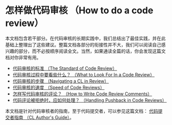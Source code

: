 # 怎样做代码审核 （How to do a code review）

本文档包含若干部分。在代码审核的长期实践中，我们总结出了最佳实践，并在此基础上整理出了这些建议。整篇文档各部分的衔接性并不大，我们可以阅读自己感兴趣的部分，而不必按顺序阅读全文。当然，如果通读全篇的话，你会发现这篇文档对你非常有用。

-   [代码审核的标准 （The Standard of Code Review）](standard.md)
-   [代码审核过程中要看些什么？ （What to Look For In a Code Review）](looking-for.md)
-   [代码审核的步骤 （Navigating a CL in Review）](navigate.md)
-   [代码审核的速度 （Speed of Code Reviews）](speed.md)
-   [怎样写代码审核的评论？ （How to Write Code Review Comments）](comments.md)
-   [代码评论被拒绝时，应如何处理？ （Handling Pushback in Code Reviews）](pushback.md)

本文档是针对代码审核者的指南，至于代码提交者，可以参见这篇文档： [代码提交者指南 （CL Author's Guide）](../developer/)。
